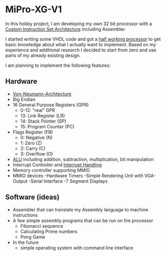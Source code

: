 # MiPro-XG-V1

In this hobby project, I am developing my own 32 bit processor with a [Custom Instruction Set Architecture](docs/InstructionSetArchitecture.md) including Assembler.

I started writing some VHDL code and got a [half working processor](src/Hardware/VHDL%20Playground%20and%20Tests) to get basic knowledge about what I actually want to implement.
Based on my experience and additional research I decided to start from zero and use parts of my already existing design.

I am planning to implement the following features:

## Hardware 

- [Von-Neumann-Architecture](docs/HighLevelHardwareArchitecture.drawio.svg)
- Big Endian
- 16 General Purpose Registers (GPR)
  - 0-12: "real" GPR
  - 13: Link Register (LR)
  - 14: Stack Pointer (SP)
  - 15: Program Counter (PC)
- Flags Register (FR)
  - 0: Negative (N)
  - 1: Zero (Z)
  - 2: Carry (C)
  - 3: Overflow (O)
- [ALU](docs/ALU.drawio.svg) including addition, subtraction, multiplication, bit manipulation
- Interrupt Controller and [Interrupt Handling](docs/InterruptHandling.md)
- Memory controller supporting MMIO
- MMIO devices
  -Hardware Timers
  -Simple Rendering Unit with VGA-Output
  -Serial Interface
  -7 Segment Displays


## Software (ideas)

- Assembler that can translate my Assembly language to machine instructions
- A few simple assembly programs that can be run on the processor
  - Fibonacci sequence
  - Calculating Prime numbers
  - Pong Game
- In the future
  - simple operating system with command line interface
